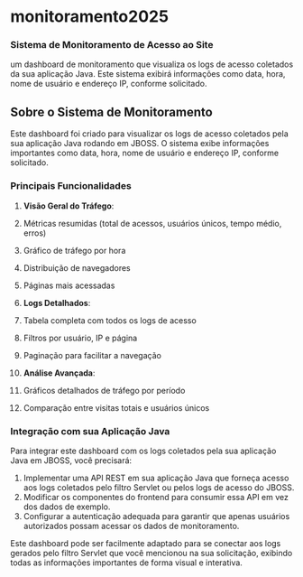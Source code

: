 # monitoramento2025

### Sistema de Monitoramento de Acesso ao Site
 um dashboard de monitoramento que visualiza os logs de acesso coletados da sua aplicação Java. Este sistema exibirá informações como data, hora, nome de usuário e endereço IP, conforme solicitado.



## Sobre o Sistema de Monitoramento

Este dashboard foi criado para visualizar os logs de acesso coletados pela sua aplicação Java rodando em JBOSS. O sistema exibe informações importantes como data, hora, nome de usuário e endereço IP, conforme solicitado.

### Principais Funcionalidades

1. **Visão Geral do Tráfego**:

1. Métricas resumidas (total de acessos, usuários únicos, tempo médio, erros)
2. Gráfico de tráfego por hora
3. Distribuição de navegadores
4. Páginas mais acessadas



2. **Logs Detalhados**:

1. Tabela completa com todos os logs de acesso
2. Filtros por usuário, IP e página
3. Paginação para facilitar a navegação



3. **Análise Avançada**:

1. Gráficos detalhados de tráfego por período
2. Comparação entre visitas totais e usuários únicos





### Integração com sua Aplicação Java

Para integrar este dashboard com os logs coletados pela sua aplicação Java em JBOSS, você precisará:

1. Implementar uma API REST em sua aplicação Java que forneça acesso aos logs coletados pelo filtro Servlet ou pelos logs de acesso do JBOSS.
2. Modificar os componentes do frontend para consumir essa API em vez dos dados de exemplo.
3. Configurar a autenticação adequada para garantir que apenas usuários autorizados possam acessar os dados de monitoramento.


Este dashboard pode ser facilmente adaptado para se conectar aos logs gerados pelo filtro Servlet que você mencionou na sua solicitação, exibindo todas as informações importantes de forma visual e interativa.
